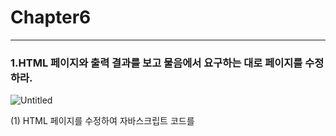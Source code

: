 # Chapter6

---

### 1.HTML 페이지와 출력 결과를 보고 물음에서 요구하는 대로 페이지를 수정하라.

![Untitled](https://github.com/SHAhn1111/WebProgrammingAssigments/assets/144648041/97ad8dc5-1cb6-4107-ac49-58c2763d2cde)

(1) HTML 페이지를 수정하여 자바스크립트 코드를 <script> 태그에 삽입하라.

```html
<!DOCTYPE html>
<html lang="en">

<head>
    <meta charset="UTF-8">
    <meta name="viewport" content="width=device-width, initial-scale=1.0">
    <title>자바스크립트 코드 위치</title>
    <script>
        function over(obj) {
            obj.style.background = 'yellow';
        }
        function out(obj) {
            obj.style.background = 'white';
        }
    </script>
</head>

<body>
    <h3>마우스를 올려 보세요</h3>
    <hr>
    <div onmouseover="over(this)" onmouseout="out(this)"> 여기에 마우스를 올리면 배경색이 노란색으로 변합니다. </div>
</body>

</html>
```

(2) 자바스크립트 코드를 6-ljs 파일에 저장하고 <script> 태그로 6-1.js 파일을 불러오도록
HTML 페이지를수정하라.

```html
<!DOCTYPE html>
<html lang="en">

<head>
    <meta charset="UTF-8">
    <meta name="viewport" content="width=device-width, initial-scale=1.0">
    <title>자바스크립트 코드 위치</title>
    <script src="6-1.js">
    </script>
</head>

<body>
    <h3>마우스를 올려 보세요</h3>
    <hr>
    <div onmouseover="over(this)" onmouseout="out(this)"> 여기에 마우스를 올리면 배경색이 노란색으로 변합니다. </div>
</body>

</html>
```

```jsx
function over(obj) {
    obj.style.background = 'yellow';
}
function out(obj) {
    obj.style.background = 'white';
}
```

### 2. document.write( ）를 이용하여 다음 <script> 태그 안에 자바스크립트 코드를 완성하라.

![Untitled](https://github.com/SHAhn1111/WebProgrammingAssigments/assets/144648041/cd63af7f-e554-44ac-8466-7cb64570621e)

document.write( ）를 이용하여 저희 홈 페이지 오신 것을 환영합니다. 출력

```html
<!DOCTYPE html>
<html lang="en">

<head>
    <meta charset="UTF-8">
    <meta name="viewport" content="width=device-width, initial-scale=1.0">
    <title>document.write()</title>
</head>

<body>
    <script>
        document.write("<h3>Welcome Home</h3>");
        document.write("<hr>");
        document.write("저희 홈 페이지 오신 것을 환영합니다.");
    </script>
</body>

</html>
```

### 3. document.write( ）를 이용하여 문제2 에 주어진 <script> 태그에 자바스크립트 코드를 완성하여 다음과같이 출력되게 하라.

![Untitled 1](https://github.com/SHAhn1111/WebProgrammingAssigments/assets/144648041/6fdac90b-06ca-4600-b0ca-3ee8ab62cb61)

나의 3-1, 3-2 출력 결과

![Untitled 2](https://github.com/SHAhn1111/WebProgrammingAssigments/assets/144648041/cca03c3a-10a6-4284-b1be-1576375282b2)

![Untitled 3](https://github.com/SHAhn1111/WebProgrammingAssigments/assets/144648041/5f754a23-018a-417b-9a1a-d38aa0f58ad9)


```html
<!DOCTYPE html>
<html lang="en">

<head>
    <meta charset="UTF-8">
    <meta name="viewport" content="width=device-width, initial-scale=1.0">
    <title>document.write()</title>
</head>

<body>
    <script>
        document.write("*<br>");
        document.write("**<br>");
        document.write("***<br>");
        document.write("****<br>");
        document.write("*****<br>");
    </script>
</body>

</html>
```

```html
<!DOCTYPE html>
<html lang="en">

<head>
    <meta charset="UTF-8">
    <meta name="viewport" content="width=device-width, initial-scale=1.0">
    <title>document.write()</title>
</head>

<body>
    <script>
        document.write("<h3>document.write()로 표만들기</h3>");
        document.write("<hr>");
        document.write("");

        document.write("<table border='1'");
        document.write("<tr>");
        document.write("<th>");
        document.write("n");
        document.write("</th>");

        for (let j = 0; j < 10; j++) {
            document.write("<td>");
            document.write(j);
            document.write("</td>");
        }
        document.write("</tr><tr>");
        document.write("<th>");
        document.write("n<sup>2</sup>");
        document.write("</th>");

        for (let j = 0; j < 10; j++) {
            document.write("<td>");
            document.write(j * j);
            document.write("</td>");
        }
        document.write("</tr>");
        document.write("</table>");

    </script>
</body>

</html>
```

document.write()를 이용하여 별찍기와 테이블을 출력

### 4. prompt() 함수를 이용하여 월, 화, 수, 목,금 ,토 , 일 중 하나를 입력받아 월~목의 경우 ‘출근'을, 다른날의 경우 ‘휴일’을 출력하는 자바스크립트코드를 작성하여 웹 페이지를완성하라.

![Untitled 1](https://github.com/SHAhn1111/WebProgrammingAssigments/assets/144648041/4e5d6028-72e7-431d-a487-55848740f0e6)

switch문을 이용하여 월~목일 경우 ‘출근’ 출력 다른 날 일 경우 ‘휴일’ 출력

```html
<!DOCTYPE html>
<html lang="en">

<head>
    <meta charset="UTF-8">
    <meta name="viewport" content="width=, initial-scale=1.0">
    <title>월하수목금토일</title>
</head>

<body>
    <script>
        let day = prompt("월화수목금토일 중에서 입력하세요", "수");

        document.write("<h3>월화수목금토일</h3>");
        document.write("<hr>");

        switch (day) {
            case "월":
            case "목":
                document.write(day + "은 출근");
                break;
            case "화":
            case "수":
                document.write(day + "는 출근");
                break;
            default:
                document.write("휴일");
                break;
        }
    </script>
</body>

</html>
```

### 5. 정확한 암호가 입력될 때까지 계속 prompt( ）를 출력하여 암호를 입력받는 웹 페이지를 작성하라.
암호는 you 이다. you가 입력되면 오른쪽과 같이 출력된다.

![Untitled 2](https://github.com/SHAhn1111/WebProgrammingAssigments/assets/144648041/a1350504-73a9-45a7-978a-fec37ae150d4)

do-while문을 이용하여 정확한 암호가 입력될 때끼지 계속 prompt()를 출력

```html
<head>
    <meta charset="UTF-8">
    <meta name="viewport" content="width=device-width, initial-scale=1.0">
    <title>do-while과 break 사용</title>
</head>

<body>
    <h3>암호를 입력하라!</h3>
    <hr>
    <script>
        let password = "";
        do {
            password = prompt("암호를 대라", "암호");
            if (password == "you")
                break;
        } while (true);
        document.write("통과!");
    </script>
</body>

</html>
```

### 6. 브라우저 화면과 같이 출력되도록 <script> 태그 내에 함수를 작성하라.

![Untitled 4](https://github.com/SHAhn1111/WebProgrammingAssigments/assets/144648041/87e29e97-cdb9-49fc-9839-ac5cde4c0e91)


나의 6-1 , 6-2 출력

![Untitled 5](https://github.com/SHAhn1111/WebProgrammingAssigments/assets/144648041/b5bb38e4-bba0-499d-b561-85c7fbfa147f)

주어진 (1), (2)를 활용하여 코드 작성. function  big으로 big함수 작성 function pr로 pr함수 작성

![Untitled 6](https://github.com/SHAhn1111/WebProgrammingAssigments/assets/144648041/3c8dc724-16fd-47cf-906b-223466598ccb)

```html
<!DOCTYPE html>
<html lang="en">

<head>
    <meta charset="UTF-8">
    <meta name="viewport" content="width=device-width, initial-scale=1.0">
    <title>1</title>
</head>

<body>
    <script>
        function big(n1, n2) {
            let n11 = parseInt(n1);
            let n22 = parseInt(n2);

            if (n11 > n22) {
                return n11;
            }
            else {
                return n22;
            }

        }
    </script>
    <script>
        let b = big("625", "555");
        document.write("큰수=" + b);
    </script>
</body>

</html>
```

```html
<!DOCTYPE html>
<html lang="en">

<head>
    <meta charset="UTF-8">
    <meta name="viewport" content="width=device-width, initial-scale=1.0">
    <title>2</title>
</head>

<body>
    <script>
        function pr(n1, n2) {
            for (let i = 0; i < n2; i++) {
                document.write(n1);
            }

        }
    </script>
    <script>
        pr("%", 5)
    </script>
</body>

</html>
```

### 7. prompt() 함수로 사용자로부터 숫자를 입력받고 제일 큰 자리 수와 제일 낮은 자리의 수가 같으면 ‘성공', 아니면 ‘다름'을 출력하는 웹 페이지를 작성하라. 문자열 연산으로 풀지 말고 while을 이용하여 제일 큰자리의 수와낮은자리의 수를구하여 풀도록하라.

![Untitled 3](https://github.com/SHAhn1111/WebProgrammingAssigments/assets/144648041/a97bae85-fbd6-4c68-9d29-7341bfa16d87)

Math.floor()를 통해 소숫점 이하를 제거, isFinite()함수를 이용해 숫자인지 아닌지 확인

```html
<!DOCTYPE html>
<html lang="en">

<head>
    <meta charset="UTF-8">
    <meta name="viewport" content="width=device-width, initial-scale=1.0">
    <title>큰 자리수와 낮은자리수</title>
</head>

<body>
    <h3>큰 자리수와 낮은자리수 같은지 비교</h3>
    <hr>
    <script>
        let str = prompt("숫자 입력", "0");
        if (isFinite(str)) {
            let n = parseInt(str);
            if (n > 0) { // 양수인 경우에만
                let least = n % 10; // 1의 자리수
                let most = 0;
                while (n != 0) {
                    most = n % 10;
                    n = Math.floor(n / 10);
                }
                if (most == least)
                    document.write(str + ": 같음");
                else
                    document.write(str + ": 다름");
            }
            else
                document.write(str + ": 음수나 0은 다루지 않습니다.");
        }
        else {
            document.write(str + ": 숫자가 아닙니다.");
        }
    </script>
</body>

</html>
```

### 8. prompt() 함수를 통해 수식을 입력받아 계산 결과를 출력하는 웹 페이지를 작성하라. 수식 계산은 eval () 함수를 이용하라

![Untitled 4](https://github.com/SHAhn1111/WebProgrammingAssigments/assets/144648041/366f563e-529c-48ae-9ccf-b38ca11b724b)

eval( ) 함수는 문자열의 식을 계산해준다. 이를 활용해서 코드 작성함

```html
<!DOCTYPE html>
<html lang="en">

<head>
    <meta charset="UTF-8">
    <meta name="viewport" content="width=device-width, initial-scale=1.0">
    <title>eval()로 수식 계산</title>
</head>

<body>
    <h3>eval()로 수식 계산</h3>
    <hr>
    <script>
        let str = prompt("수식 입력");
        let result = eval(str);
        document.write(str + " = " + result);
    </script>
</body>

</html>
```
